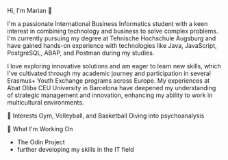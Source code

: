 Hi, I'm Marian 👋

I'm a passionate International Business Informatics student with a keen interest in combining technology and business to solve complex problems. I'm currently pursuing my degree at Tehnische Hochschule Augsburg and have gained hands-on experience with technologies like Java, JavaScript, PostgreSQL, ABAP, and Postman during my studies.

I love exploring innovative solutions and am eager to learn new skills, which I've cultivated through my academic journey and participation in several Erasmus+ Youth Exchange programs across Europe. My experiences at Abat Oliba CEU University in Barcelona have deepened my understanding of strategic management and innovation, enhancing my ability to work in multicultural environments.

🌱 Interests
Gym, Volleyball, and Basketball
Diving into psychoanalysis 

🔭 What I'm Working On
- The Odin Project
- further developing my skills in the IT field

